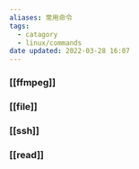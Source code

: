 ```yaml
---
aliases: 常用命令
tags:
  - catagory
  - linux/commands
date updated: 2022-03-28 16:07
---
```


### [[ffmpeg]]

### [[file]]

### [[ssh]]

### [[read]]
